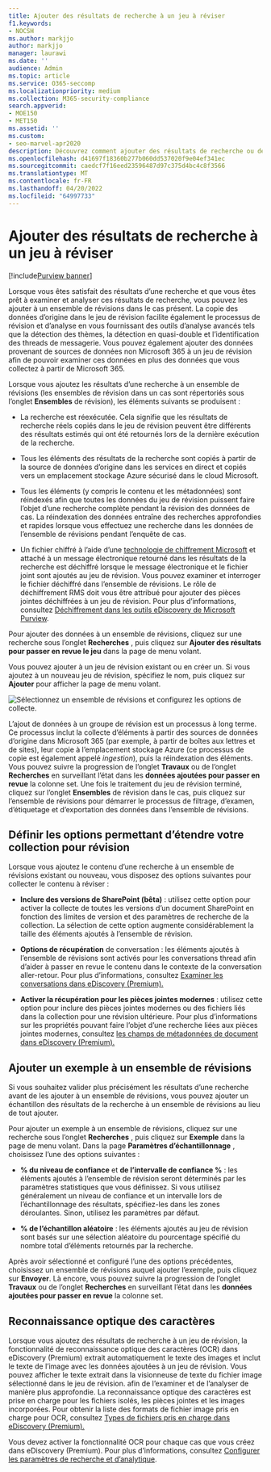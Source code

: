 ```yaml
---
title: Ajouter des résultats de recherche à un jeu à réviser
f1.keywords:
- NOCSH
ms.author: markjjo
author: markjjo
manager: laurawi
ms.date: ''
audience: Admin
ms.topic: article
ms.service: O365-seccomp
ms.localizationpriority: medium
ms.collection: M365-security-compliance
search.appverid:
- MOE150
- MET150
ms.assetid: ''
ms.custom:
- seo-marvel-apr2020
description: Découvrez comment ajouter des résultats de recherche ou des exemples de ces résultats de recherche à un ensemble de cas eDiscovery (Premium).
ms.openlocfilehash: d41697f18360b277b060dd537020f9e04ef341ec
ms.sourcegitcommit: caedcf7f16eed23596487d97c375d4bc4c8f3566
ms.translationtype: MT
ms.contentlocale: fr-FR
ms.lasthandoff: 04/20/2022
ms.locfileid: "64997733"
---
```

# <a name="add-search-results-to-a-review-set"></a>Ajouter des résultats de recherche à un jeu à réviser

[!include[Purview banner](../includes/purview-rebrand-banner.md)]

Lorsque vous êtes satisfait des résultats d’une recherche et que vous êtes prêt à examiner et analyser ces résultats de recherche, vous pouvez les ajouter à un ensemble de révisions dans le cas présent. La copie des données d’origine dans le jeu de révision facilite également le processus de révision et d’analyse en vous fournissant des outils d’analyse avancés tels que la détection des thèmes, la détection en quasi-double et l’identification des threads de messagerie. Vous pouvez également ajouter des données provenant de sources de données non Microsoft 365 à un jeu de révision afin de pouvoir examiner ces données en plus des données que vous collectez à partir de Microsoft 365.

Lorsque vous ajoutez les résultats d’une recherche à un ensemble de révisions (les ensembles de révision dans un cas sont répertoriés sous l’onglet **Ensembles** de révision), les éléments suivants se produisent :

- La recherche est réexécutée. Cela signifie que les résultats de recherche réels copiés dans le jeu de révision peuvent être différents des résultats estimés qui ont été retournés lors de la dernière exécution de la recherche.

- Tous les éléments des résultats de la recherche sont copiés à partir de la source de données d’origine dans les services en direct et copiés vers un emplacement stockage Azure sécurisé dans le cloud Microsoft.

- Tous les éléments (y compris le contenu et les métadonnées) sont réindexés afin que toutes les données du jeu de révision puissent faire l’objet d’une recherche complète pendant la révision des données de cas. La réindexation des données entraîne des recherches approfondies et rapides lorsque vous effectuez une recherche dans les données de l’ensemble de révisions pendant l’enquête de cas.

- Un fichier chiffré à l’aide d’une [technologie de chiffrement Microsoft](encryption.md) et attaché à un message électronique retourné dans les résultats de la recherche est déchiffré lorsque le message électronique et le fichier joint sont ajoutés au jeu de révision. Vous pouvez examiner et interroger le fichier déchiffré dans l’ensemble de révisions. Le rôle de déchiffrement RMS doit vous être attribué pour ajouter des pièces jointes déchiffrées à un jeu de révision. Pour plus d’informations, consultez [Déchiffrement dans les outils eDiscovery de Microsoft Purview](ediscovery-decryption.md).

Pour ajouter des données à un ensemble de révisions, cliquez sur une recherche sous l’onglet **Recherches** , puis cliquez sur **Ajouter des résultats pour passer en revue le jeu** dans la page de menu volant.

Vous pouvez ajouter à un jeu de révision existant ou en créer un.  Si vous ajoutez à un nouveau jeu de révision, spécifiez le nom, puis cliquez sur **Ajouter** pour afficher la page de menu volant.

![Sélectionnez un ensemble de révisions et configurez les options de collecte.](../media/AeD_AddToReviewSet.png)

L’ajout de données à un groupe de révision est un processus à long terme. Ce processus inclut la collecte d’éléments à partir des sources de données d’origine dans Microsoft 365 (par exemple, à partir de boîtes aux lettres et de sites), leur copie à l’emplacement stockage Azure (ce processus de copie est également appelé *ingestion*), puis la réindexation des éléments. Vous pouvez suivre la progression de l’onglet **Travaux** ou de l’onglet **Recherches** en surveillant l’état dans les **données ajoutées pour passer en revue** la colonne set. Une fois le traitement du jeu de révision terminé, cliquez sur l’onglet **Ensembles** de révision dans le cas, puis cliquez sur l’ensemble de révisions pour démarrer le processus de filtrage, d’examen, d’étiquetage et d’exportation des données dans l’ensemble de révisions.

## <a name="define-options-to-scope-your-collection-for-review"></a>Définir les options permettant d’étendre votre collection pour révision

Lorsque vous ajoutez le contenu d’une recherche à un ensemble de révisions existant ou nouveau, vous disposez des options suivantes pour collecter le contenu à réviser :

- **Inclure des versions de SharePoint (bêta)** : utilisez cette option pour activer la collecte de toutes les versions d’un document SharePoint en fonction des limites de version et des paramètres de recherche de la collection. La sélection de cette option augmente considérablement la taille des éléments ajoutés à l’ensemble de révision.

- **Options de récupération** de conversation : les éléments ajoutés à l’ensemble de révisions sont activés pour les conversations thread afin d’aider à passer en revue le contenu dans le contexte de la conversation aller-retour. Pour plus d’informations, consultez [Examiner les conversations dans eDiscovery (Premium).](conversation-review-sets.md)

- **Activer la récupération pour les pièces jointes modernes** : utilisez cette option pour inclure des pièces jointes modernes ou des fichiers liés dans la collection pour une révision ultérieure. Pour plus d’informations sur les propriétés pouvant faire l’objet d’une recherche liées aux pièces jointes modernes, consultez [les champs de métadonnées de document dans eDiscovery (Premium).](document-metadata-fields-in-Advanced-eDiscovery.md)

## <a name="add-a-sample-to-a-review-set"></a>Ajouter un exemple à un ensemble de révisions

Si vous souhaitez valider plus précisément les résultats d’une recherche avant de les ajouter à un ensemble de révisions, vous pouvez ajouter un échantillon des résultats de la recherche à un ensemble de révisions au lieu de tout ajouter.

Pour ajouter un exemple à un ensemble de révisions, cliquez sur une recherche sous l’onglet **Recherches** , puis cliquez sur **Exemple** dans la page de menu volant. Dans la page **Paramètres d’échantillonnage** , choisissez l’une des options suivantes :

- **% du niveau de confiance** et **de l’intervalle de confiance %** : les éléments ajoutés à l’ensemble de révision seront déterminés par les paramètres statistiques que vous définissez. Si vous utilisez généralement un niveau de confiance et un intervalle lors de l’échantillonnage des résultats, spécifiez-les dans les zones déroulantes. Sinon, utilisez les paramètres par défaut.

- **% de l’échantillon aléatoire** : les éléments ajoutés au jeu de révision sont basés sur une sélection aléatoire du pourcentage spécifié du nombre total d’éléments retournés par la recherche.

Après avoir sélectionné et configuré l’une des options précédentes, choisissez un ensemble de révisions auquel ajouter l’exemple, puis cliquez sur **Envoyer**. Là encore, vous pouvez suivre la progression de l’onglet **Travaux** ou de l’onglet **Recherches** en surveillant l’état dans les **données ajoutées pour passer en revue** la colonne set.

## <a name="optical-character-recognition"></a>Reconnaissance optique des caractères

Lorsque vous ajoutez des résultats de recherche à un jeu de révision, la fonctionnalité de reconnaissance optique des caractères (OCR) dans eDiscovery (Premium) extrait automatiquement le texte des images et inclut le texte de l’image avec les données ajoutées à un jeu de révision. Vous pouvez afficher le texte extrait dans la visionneuse de texte du fichier image sélectionné dans le jeu de révision. afin de l’examiner et de l’analyser de manière plus approfondie. La reconnaissance optique des caractères est prise en charge pour les fichiers isolés, les pièces jointes et les images incorporées. Pour obtenir la liste des formats de fichier image pris en charge pour OCR, consultez [Types de fichiers pris en charge dans eDiscovery (Premium).](supported-filetypes-ediscovery20.md#image)

Vous devez activer la fonctionnalité OCR pour chaque cas que vous créez dans eDiscovery (Premium). Pour plus d’informations, consultez [Configurer les paramètres de recherche et d’analytique](configure-search-and-analytics-settings-in-advanced-ediscovery.md#optical-character-recognition-ocr).
